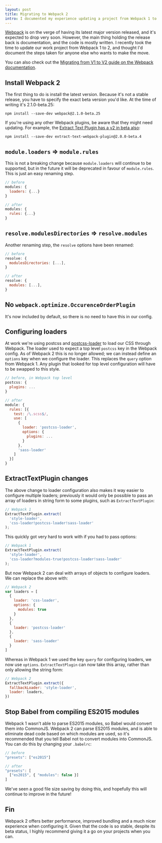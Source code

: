 ```yaml
---
layout: post
title: Migrating to Webpack 2
intro: I documented my experience updating a project from Webpack 1 to 2.
---
```


[Webpack](http://webpack.js.org) is on the verge of having its latest major version released, and it's expected to drop very soon. However, the main thing holding the release back is documentation, and the code is mostly written. I recently took the time to update our work project from Webpack 1 to 2, and thought I'd document the steps taken for anyone else who wants to make the move.

You can also check out the [Migrating from V1 to V2 guide on the Webpack documentation](https://webpack.js.org/guides/migrating/).

## Install Webpack 2

The first thing to do is install the latest version. Because it's not a stable release, you have to specify the exact beta version you'd like. At the time of writing it's 2.1.0-beta.25:

```
npm install --save-dev webpack@2.1.0-beta.25
```

If you're using any other Webpack plugins, be aware that they might need updating. For example, the [Extract Text Plugin has a v2 in beta also](https://github.com/webpack/extract-text-webpack-plugin):

```
npm install --save-dev extract-text-webpack-plugin@2.0.0-beta.4
```

## `module.loaders` => `module.rules`

This is not a breaking change because `module.loaders` will continue to be supported, but in the future it will be deprecated in favour of `module.rules`. This is just an easy renaming step.

```js
// before
modules: {
  loaders: {...}
}

// after
modules: {
  rules: {...}
}
```

## `resolve.modulesDirectories` => `resolve.modules`

Another renaming step, the `resolve` options have been renamed:

```js
// before
resolve: {
  modulesDirectories: [...],
}

// after
resolve: {
  modules: [...],
}
```

## No `webpack.optimize.OccurenceOrderPlugin`

It's now included by default, so there is no need to have this in our config.

## Configuring loaders

At work we're using postcss and [postcss-loader](https://github.com/postcss/postcss-loader) to load our CSS through Webpack. The loader used to expect a top level `postcss` key in the Webpack config. As of Webpack 2 this is no longer allowed; we can instead define an `options` key when we configure the loader. This replaces the `query` option from Webpack 1. Any plugin that looked for top level configuration will have to be swapped to this style.

```js
// before, in Webpack top level
postcss: {
  plugins: ...
}

// after
module: {
  rules: [{
    test: /\.scss$/,
    use: [
      {
        loader: 'postcss-loader',
        options: {
          plugins: ...
        }
      },
      'sass-loader'
    ]
  }]
}
```

## ExtractTextPlugin changes

The above change to loader configuration also makes it way easier to configure multiple loaders; previously it would only be possible to pass an array of loaders in string form to some plugins, such as `ExtractTextPlugin`:

```js
// Webpack 1
ExtractTextPlugin.extract(
  'style-loader',
  'css-loader!postcss-loader!sass-loader'
);
```

This quickly got very hard to work with if you had to pass options:

```js
// Webpack 1
ExtractTextPlugin.extract(
  'style-loader',
  'css-loader?modules-true!postcss-loader!sass-loader'
);
```

But now Webpack 2 can deal with arrays of objects to configure loaders. We can replace the above with:

```js
// Webpack 2
var loaders = [
  {
    loader: 'css-loader',
    options: {
      modules: true
    }
  },
  {
    loader: 'postcss-loader'
  },
  {
    loader: 'sass-loader'
  }
]
```

Whereas in Webpack 1 we used the key `query` for configuring loaders, we now use `options`. `ExtractTextPlugin` can now take this array, rather than only allowing the string form:

```js
// Webpack 2
ExtractTextPlugin.extract({
  fallbackLoader: 'style-loader',
  loader: loaders,
})
```

## Stop Babel from compiling ES2015 modules

Webpack 1 wasn't able to parse ES2015 modules, so Babel would convert them into CommonJS. Webpack 2 can parse ES2015 modules, and is able to eliminate dead code based on which modules are used, so it's recommended that you tell Babel not to convert modules into CommonJS. You can do this by changing your `.babelrc`:

```js
// before
"presets": ["es2015"]

// after
"presets": [
  ["es2015", { "modules": false }]
]
```

We've seen a good file size saving by doing this, and hopefully this will continue to improve in the future!

## Fin

Webpack 2 offers better performance, improved bundling and a much nicer experience when configuring it. Given that the code is so stable, despite its beta status, I highly recommend giving it a go on your projects when you can.

